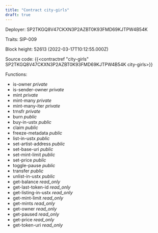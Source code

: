```yaml
---
title: "Contract city-girls"
draft: true
---
```

Deployer: SP2TKGQ8V47CKXN3P2AZBT0K93FMD69KJTPW4B54K

Traits:
SIP-009 



Block height: 52613 (2022-03-17T10:12:55.000Z)

Source code: {{<contractref "city-girls" SP2TKGQ8V47CKXN3P2AZBT0K93FMD69KJTPW4B54K city-girls>}}

Functions:

* is-owner _private_
* is-sender-owner _private_
* mint _private_
* mint-many _private_
* mint-many-iter _private_
* trnsfr _private_
* burn _public_
* buy-in-ustx _public_
* claim _public_
* freeze-metadata _public_
* list-in-ustx _public_
* set-artist-address _public_
* set-base-uri _public_
* set-mint-limit _public_
* set-price _public_
* toggle-pause _public_
* transfer _public_
* unlist-in-ustx _public_
* get-balance _read_only_
* get-last-token-id _read_only_
* get-listing-in-ustx _read_only_
* get-mint-limit _read_only_
* get-mints _read_only_
* get-owner _read_only_
* get-paused _read_only_
* get-price _read_only_
* get-token-uri _read_only_
